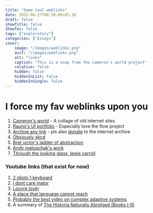 ```yaml
---
title: "Some cool weblinks"
date: 2025-06-27T08:30:00+05:30
draft: false
showTitle: false
ShowToc: false
tags: ["exploratory"]
categories: ["Essays"]
cover:
    image: "/images/weblinks.png"
    avif: "/images/weblinks.png"
    alt: "links"
    caption: "This is a snap from the cameron's world project"
    relative: false
    hidden: false
    hiddenInList: false
    hiddenInSingle: false
---
```


# I force my fav weblinks upon you

1. [Cameron's world](https://www.cameronsworld.net/) - A collage of old internet sites
2. [Rauno's UI portfolio](https://rauno.me/projects) - Especially love the flow project
3. [Archive any link](https://archive.ph/) - pls also [donate](https://archive.org/donate/) to the internet archive
4. [Obviously xkcd](https://xkcd.com/538/)
5. [Bret victor's ladder of abstraction](https://worrydream.com/LadderOfAbstraction/)
6. [Andy matuschak's work](https://andymatuschak.org/) 
7. [Through the looking glass, lewis carroll](https://www.gutenberg.org/ebooks/12)

### Youtube links (that exist for now)

1. [2 idiots 1 keyboard](https://www.youtube.com/watch?v=u8qgehH3kEQ)
2. [I dont care inator](https://www.youtube.com/watch?v=z0ZkH7dnd-4)
3. [Louvre lover](https://www.youtube.com/watch?v=FObgAnzvtaU)
4. [A place that language cannot reach](https://www.youtube.com/watch?v=Oo4SdrE2L_U)
5. [Probably the best video on complex adaptive systems](https://www.youtube.com/watch?v=8QaP43sFO5A)
6. A summary of [The Historia Naturalis Abridged (Books I-II)](https://www.youtube.com/watch?v=5L5tjscy85U)